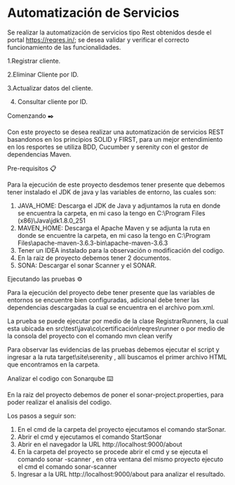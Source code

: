 # Automatización de Servicios

Se realizar la automatización de servicios tipo Rest obtenidos desde el portal https://reqres.in/; se desea validar y verificar el correcto funcionamiento de las funcionalidades.
 
 1.Registrar cliente.
 
 2.Eliminar Cliente por ID.
 
 3.Actualizar datos del cliente.
 
 4. Consultar cliente por ID.

Comenzando ✒️

Con este proyecto se desea  realizar una automatización de servicios REST basandonos  en los principios SOLID y FIRST, para un mejor entendimiento en los resportes se utiliza BDD, Cucumber y serenity con  el gestor de dependencias Maven.

Pre-requisitos 📋

Para la ejecución de este proyecto desdemos tener presente que debemos tener instalado el JDK de java y las variables de entorno, las cuales son:

 1. JAVA_HOME: Descarga el JDK de Java y adjuntamos la ruta en donde se encuentra la carpeta, en mi caso la tengo en C:\Program Files (x86)\Java\jdk1.8.0_251
 2. MAVEN_HOME: Descarga el Apache Maven y se adjunta la ruta en donde se encuentre la carpeta, en mi caso la tengo en C:\Program Files\apache-maven-3.6.3-bin\apache-maven-3.6.3
 3. Tener un IDEA instalado para la observación o modificación del codigo.
 4. En la raiz de proyecto debemos tener 2 documentos.
 5. SONA: Descargar el sonar Scanner y el SONAR.

Ejecutando las pruebas ⚙️

Para la ejecución del proyecto debe tener presente que las variables de entornos se encuentre bien configuradas, adicional debe tener las dependencias descargadas la cual se encuentra en el archivo  pom.xml.

La prueba se puede ejecutar por medio de la clase RegistrarRunners, la cual esta ubicada en src\test\java\co\certificación\reqres\runner o por medio de la consola del proyecto con el comando mvn clean verify

Para observar las evidencias de las pruebas debemos ejecutar el script y ingresar a la ruta target\site\serenity , allí buscamos el primer archivo HTML que encontramos en la carpeta.


Analizar el codigo con Sonarqube ⌨️️

En la raiz del proyecto debemos de poner el sonar-project.properties, para poder realizar el analisis del codigo.

Los pasos a seguir son:
1. En el cmd de la carpeta del proyecto ejecutamos  el comando starSonar. 
2. Abrir el cmd y ejecutamos el comando StartSonar
3. Abrir en el navegador la URL http://localhost:9000/about
4. En la carpeta del proyecto se procede abrir el cmd y se ejecuta el comando  sonar -scanner , en otra ventana del mismo proyecto  ejecuto el cmd el comando sonar-scanner
5. Ingresar a la URL http://localhost:9000/about para analizar el resultado.
